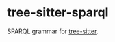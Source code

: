 tree-sitter-sparql
==================

SPARQL grammar for [tree-sitter](https://github.com/tree-sitter/tree-sitter).
